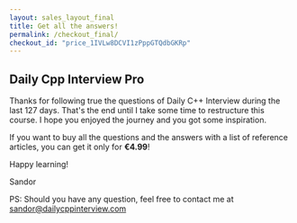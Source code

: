 ```yaml
---
layout: sales_layout_final
title: Get all the answers!
permalink: /checkout_final/
checkout_id: "price_1IVLw8DCVI1zPppGTQdbGKRp"
---
```

## Daily Cpp Interview Pro

Thanks for following true the questions of Daily C++ Interview during the last 127 days. That's the end until I take some time to restructure this course. I hope you enjoyed the journey and you got some inspiration.

If you want to buy all the questions and the answers with a list of reference articles, you can get it only for __€4.99__!

Happy learning!

Sandor

PS: Should you have any question, feel free to contact me at <a href="mailto:sandor@dailycppinterview.com">sandor@dailycppinterview.com</a>
